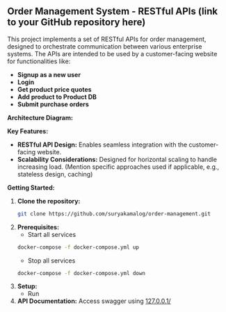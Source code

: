 ## Order Management System - RESTful APIs (**link to your GitHub repository here**)

This project implements a set of RESTful APIs for order management, designed to orchestrate communication between various enterprise systems. The APIs are intended to be used by a customer-facing website for functionalities like:
* **Signup as a new user**
* **Login**
* **Get product price quotes**
* **Add product to Product DB**
* **Submit purchase orders**

**Architecture Diagram:**

**Key Features:**

* **RESTful API Design:** Enables seamless integration with the customer-facing website.
* **Scalability Considerations:** Designed for horizontal scaling to handle increasing load. (Mention specific approaches used if applicable, e.g., stateless design, caching)

**Getting Started:**

1. **Clone the repository:**  
   ```bash
   git clone https://github.com/suryakamalog/order-management.git
   ```
2. **Prerequisites:**
   * Start all services
   ```bash
   docker-compose -f docker-compose.yml up
   ```
   * Stop all services
   ```bash
   docker-compose -f docker-compose.yml down
   ```
4. **Setup:**
   * Run 
6. **API Documentation:** Access swagger using [127.0.0.1/](http://127.0.0.1:5001/)

